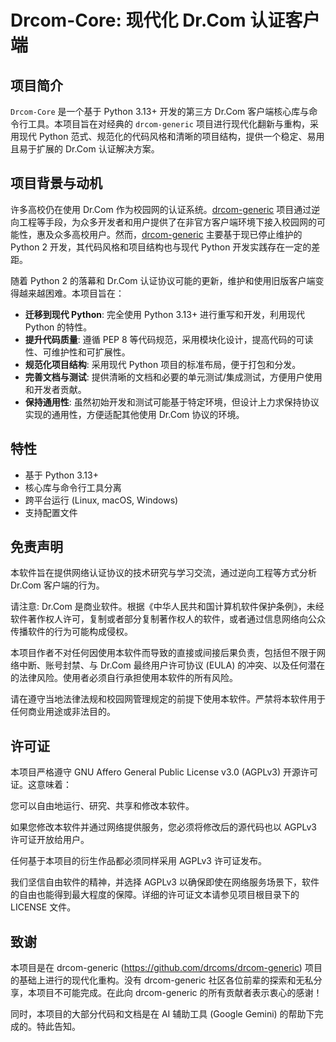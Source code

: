 # Drcom-Core: 现代化 Dr.Com 认证客户端

## 项目简介

`Drcom-Core` 是一个基于 Python 3.13+ 开发的第三方 Dr.Com 客户端核心库与命令行工具。本项目旨在对经典的 `drcom-generic` 项目进行现代化翻新与重构，采用现代 Python 范式、规范化的代码风格和清晰的项目结构，提供一个稳定、易用且易于扩展的 Dr.Com 认证解决方案。

## 项目背景与动机

许多高校仍在使用 Dr.Com 作为校园网的认证系统。[drcom-generic](https://github.com/drcoms/drcom-generic "drcom-generic") 项目通过逆向工程等手段，为众多开发者和用户提供了在非官方客户端环境下接入校园网的可能性，惠及众多高校用户。然而，[drcom-generic](https://github.com/drcoms/drcom-generic "drcom-generic") 主要基于现已停止维护的 Python 2 开发，其代码风格和项目结构也与现代 Python 开发实践存在一定的差距。

随着 Python 2 的落幕和 Dr.Com 认证协议可能的更新，维护和使用旧版客户端变得越来越困难。本项目旨在：

* **迁移到现代 Python**: 完全使用 Python 3.13+ 进行重写和开发，利用现代 Python 的特性。
* **提升代码质量**: 遵循 PEP 8 等代码规范，采用模块化设计，提高代码的可读性、可维护性和可扩展性。
* **规范化项目结构**: 采用现代 Python 项目的标准布局，便于打包和分发。
* **完善文档与测试**: 提供清晰的文档和必要的单元测试/集成测试，方便用户使用和开发者贡献。
* **保持通用性**: 虽然初始开发和测试可能基于特定环境，但设计上力求保持协议实现的通用性，方便适配其他使用 Dr.Com 协议的环境。

## 特性

* 基于 Python 3.13+
* 核心库与命令行工具分离
* 跨平台运行 (Linux, macOS, Windows)
* 支持配置文件

## 免责声明
本软件旨在提供网络认证协议的技术研究与学习交流，通过逆向工程等方式分析 Dr.Com 客户端的行为。

请注意: Dr.Com 是商业软件。根据《中华人民共和国计算机软件保护条例》，未经软件著作权人许可，复制或者部分复制著作权人的软件，或者通过信息网络向公众传播软件的行为可能构成侵权。

本项目作者不对任何因使用本软件而导致的直接或间接后果负责，包括但不限于网络中断、账号封禁、与 Dr.Com 最终用户许可协议 (EULA) 的冲突、以及任何潜在的法律风险。使用者必须自行承担使用本软件的所有风险。

请在遵守当地法律法规和校园网管理规定的前提下使用本软件。严禁将本软件用于任何商业用途或非法目的。

## 许可证
本项目严格遵守 GNU Affero General Public License v3.0 (AGPLv3) 开源许可证。这意味着：

您可以自由地运行、研究、共享和修改本软件。

如果您修改本软件并通过网络提供服务，您必须将修改后的源代码也以 AGPLv3 许可证开放给用户。

任何基于本项目的衍生作品都必须同样采用 AGPLv3 许可证发布。

我们坚信自由软件的精神，并选择 AGPLv3 以确保即使在网络服务场景下，软件的自由也能得到最大程度的保障。详细的许可证文本请参见项目根目录下的 LICENSE 文件。

## 致谢
本项目是在 drcom-generic (https://github.com/drcoms/drcom-generic) 项目的基础上进行的现代化重构。没有 drcom-generic 社区各位前辈的探索和无私分享，本项目不可能完成。在此向 drcom-generic 的所有贡献者表示衷心的感谢！

同时，本项目的大部分代码和文档是在 AI 辅助工具 (Google Gemini) 的帮助下完成的。特此告知。
